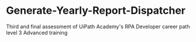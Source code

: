# Generate-Yearly-Report-Dispatcher
Third and final assessment of UiPath Academy's RPA Developer career path level 3 Advanced training
